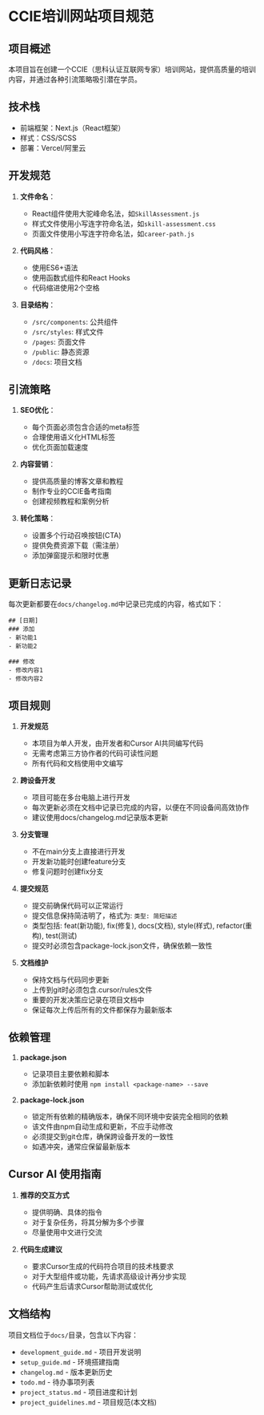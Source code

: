 # CCIE培训网站项目规范

## 项目概述
本项目旨在创建一个CCIE（思科认证互联网专家）培训网站，提供高质量的培训内容，并通过各种引流策略吸引潜在学员。

## 技术栈
- 前端框架：Next.js（React框架）
- 样式：CSS/SCSS
- 部署：Vercel/阿里云

## 开发规范
1. **文件命名**：
   - React组件使用大驼峰命名法，如`SkillAssessment.js`
   - 样式文件使用小写连字符命名法，如`skill-assessment.css`
   - 页面文件使用小写连字符命名法，如`career-path.js`

2. **代码风格**：
   - 使用ES6+语法
   - 使用函数式组件和React Hooks
   - 代码缩进使用2个空格

3. **目录结构**：
   - `/src/components`: 公共组件
   - `/src/styles`: 样式文件
   - `/pages`: 页面文件
   - `/public`: 静态资源
   - `/docs`: 项目文档

## 引流策略
1. **SEO优化**：
   - 每个页面必须包含合适的meta标签
   - 合理使用语义化HTML标签
   - 优化页面加载速度

2. **内容营销**：
   - 提供高质量的博客文章和教程
   - 制作专业的CCIE备考指南
   - 创建视频教程和案例分析

3. **转化策略**：
   - 设置多个行动召唤按钮(CTA)
   - 提供免费资源下载（需注册）
   - 添加弹窗提示和限时优惠

## 更新日志记录
每次更新都要在`docs/changelog.md`中记录已完成的内容，格式如下：
```
## [日期]
### 添加
- 新功能1
- 新功能2

### 修改
- 修改内容1
- 修改内容2
```

## 项目规则

1. **开发规范**
   - 本项目为单人开发，由开发者和Cursor AI共同编写代码
   - 无需考虑第三方协作者的代码可读性问题
   - 所有代码和文档使用中文编写

2. **跨设备开发**
   - 项目可能在多台电脑上进行开发
   - 每次更新必须在文档中记录已完成的内容，以便在不同设备间高效协作
   - 建议使用docs/changelog.md记录版本更新

3. **分支管理**
   - 不在main分支上直接进行开发
   - 开发新功能时创建feature分支
   - 修复问题时创建fix分支

4. **提交规范**
   - 提交前确保代码可以正常运行
   - 提交信息保持简洁明了，格式为: `类型: 简短描述`
   - 类型包括: feat(新功能), fix(修复), docs(文档), style(样式), refactor(重构), test(测试)
   - 提交时必须包含package-lock.json文件，确保依赖一致性

5. **文档维护**
   - 保持文档与代码同步更新
   - 上传到git时必须包含.cursor/rules文件
   - 重要的开发决策应记录在项目文档中
   - 保证每次上传后所有的文件都保存为最新版本

## 依赖管理

1. **package.json**
   - 记录项目主要依赖和脚本
   - 添加新依赖时使用 `npm install <package-name> --save`

2. **package-lock.json**
   - 锁定所有依赖的精确版本，确保不同环境中安装完全相同的依赖
   - 该文件由npm自动生成和更新，不应手动修改
   - 必须提交到git仓库，确保跨设备开发的一致性
   - 如遇冲突，通常应保留最新版本

## Cursor AI 使用指南

1. **推荐的交互方式**
   - 提供明确、具体的指令
   - 对于复杂任务，将其分解为多个步骤
   - 尽量使用中文进行交流

2. **代码生成建议**
   - 要求Cursor生成的代码符合项目的技术栈要求
   - 对于大型组件或功能，先请求高级设计再分步实现
   - 代码产生后请求Cursor帮助测试或优化

## 文档结构

项目文档位于`docs/`目录，包含以下内容：

- `development_guide.md` - 项目开发说明
- `setup_guide.md` - 环境搭建指南
- `changelog.md` - 版本更新历史
- `todo.md` - 待办事项列表
- `project_status.md` - 项目进度和计划
- `project_guidelines.md` - 项目规范(本文档) 